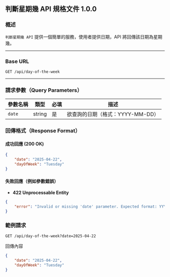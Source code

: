 ## 判斷星期幾 API 規格文件 1.0.0

### 概述

`判斷星期幾 API` 提供一個簡單的服務，使用者提供日期，API 將回傳該日期為星期幾。

---

### Base URL

```
GET /api/day-of-the-week
```

---

### 請求參數（Query Parameters）

| 參數名稱   | 類型     | 必填 | 描述                    |
|--------|--------|----|-----------------------|
| `date` | string | 是  | 欲查詢的日期（格式：YYYY-MM-DD） |


### 回傳格式（Response Format）

#### 成功回應 (200 OK)

```json
{
    "date": "2025-04-22",
    "dayOfWeek": "Tuesday"
}
```

#### 失敗回應（例如參數錯誤）

- **422 Unprocessable Entity**

```json
{
    "error": "Invalid or missing 'date' parameter. Expected format: YYYY-MM-DD"
}
```

### 範例請求

```
GET /api/day-of-the-week?date=2025-04-22
```

回傳內容

```json
{
    "date": "2025-04-22",
    "dayOfWeek": "Tuesday"
}
```
